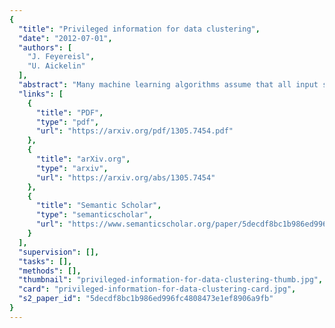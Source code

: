 ```yaml
---
{
  "title": "Privileged information for data clustering",
  "date": "2012-07-01",
  "authors": [
    "J. Feyereisl",
    "U. Aickelin"
  ],
  "abstract": "Many machine learning algorithms assume that all input samples are independently and identically distributed from some common distribution on either the input space X, in the case of unsupervised learning, or the input and output space XxY in the case of supervised and semi-supervised learning. In the last number of years the relaxation of this assumption has been explored and the importance of incorporation of additional information within machine learning algorithms became more apparent. Traditionally such fusion of information was the domain of semi-supervised learning. More recently the inclusion of knowledge from separate hypothetical spaces has been proposed by Vapnik as part of the supervised setting. In this work we are interested in exploring Vapnik's idea of 'master-class' learning and the associated learning using 'privileged' information, however within the unsupervised setting. Adoption of the advanced supervised learning paradigm for the unsupervised setting instigates investigation into the difference between privileged and technical data. By means of our proposed aRi-MAX method stability of the K-Means algorithm is improved and identification of the best clustering solution is achieved on an artificial dataset. Subsequently an information theoretic dot product based algorithm called P-Dot is proposed. This method has the ability to utilize a wide variety of clustering techniques, individually or in combination, while fusing privileged and technical data for improved clustering. Application of the P-Dot method to the task of digit recognition confirms our findings in a real-world scenario.",
  "links": [
    {
      "title": "PDF",
      "type": "pdf",
      "url": "https://arxiv.org/pdf/1305.7454.pdf"
    },
    {
      "title": "arXiv.org",
      "type": "arxiv",
      "url": "https://arxiv.org/abs/1305.7454"
    },
    {
      "title": "Semantic Scholar",
      "type": "semanticscholar",
      "url": "https://www.semanticscholar.org/paper/5decdf8bc1b986ed996fc4808473e1ef8906a9fb"
    }
  ],
  "supervision": [],
  "tasks": [],
  "methods": [],
  "thumbnail": "privileged-information-for-data-clustering-thumb.jpg",
  "card": "privileged-information-for-data-clustering-card.jpg",
  "s2_paper_id": "5decdf8bc1b986ed996fc4808473e1ef8906a9fb"
}
---
```


